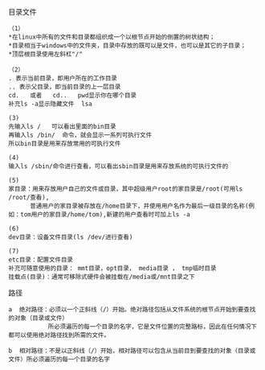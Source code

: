 目录文件
    
    （1）
    *在linux中所有的文件和目录都组织成一个以根节点开始的倒置的树状结构；
    *目录相当于windows中的文件夹，目录中存放的既可以是文件，也可以是其它的子目录；
    *顶层根目录使用左斜杠"/"
    
    （2）
    . 表示当前目录，即用户所在的工作目录
    .. 表示父目录，即当前目录的上一层目录
    cd.   或者   cd..   pwd显示你在哪个目录  
    补充ls -a显示隐藏文件  lsa
    
    (3)
    先输入ls /   可以看出里面的bin目录
    再输入ls /bin/  命令，就会显示一系列可执行文件
    所以bin目录是用来存放常用的可执行文件
    
    (4)
    输入ls /sbin/命令进行查看，可以看出sbin目录是用来存放系统的可执行文件的
    
    (5)
    家目录：用来存放用户自己的文件或目录，其中超级用户root的家目录是/root(可用ls /root/查看),
          普通用户的家目录被存放在/home目录下，并使用用户名作为最后一级目录的名称(例如：tom用户的家目录/home/tom),新建的用户查看时可加上ls -a
          
    (6)
    dev目录：设备文件目录(ls /dev/进行查看)
    
    (7)
    etc目录：配置文件目录
    补充可随意使用的目录： mmt目录，opt目录， media目录 ， tmp临时目录
    挂载点(目录)：通常可移除式硬件会被挂载在/media或/mnt目录之下
    
路径

    a  绝对路径：必须以一个正斜线（/）开始。绝对路径包括从文件系统的根节点开始到要查找的对象（目录或文件）
               所必须遍历的每一个目录的名字，它是文件位置的完整路标，因此在任何情况下都可以使用绝对路径找到所需的文件。
               
    b  相对路径：不是以正斜线（/）开始，相对路径可以包含从当前目到要查找的对象（目录或文件）所必须遍历的每一个目录的名字

    